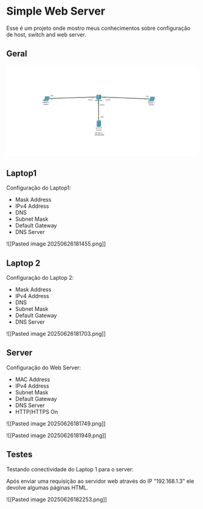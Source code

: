 # Simple Web Server

Esse é um projeto onde mostro meus conhecimentos sobre configuração de host, switch and web server.

## Geral

![General](Screenshots/Pasted-image-20250626181322.png)


## Laptop1 

Configuração do Laptop1:

- Mask Address
- IPv4 Address
- DNS
- Subnet Mask
- Default Gateway
- DNS Server

![[Pasted image 20250626181455.png]]

## Laptop 2

Configuração do Laptop 2:

- Mask Address
- IPv4 Address
- DNS
- Subnet Mask
- Default Gateway
- DNS Server

![[Pasted image 20250626181703.png]]

## Server

Configuração do Web Server:

- MAC Address
- IPv4 Address
- Subnet Mask
- Default Gateway 
- DNS Server
- HTTP/HTTPS On

![[Pasted image 20250626181749.png]]

![[Pasted image 20250626181949.png]]

## Testes

Testando conectividade do Laptop 1 para o server:

Após enviar uma requisição ao servidor web através do IP "192.168.1.3" ele devolve algumas páginas HTML.

![[Pasted image 20250626182253.png]]
